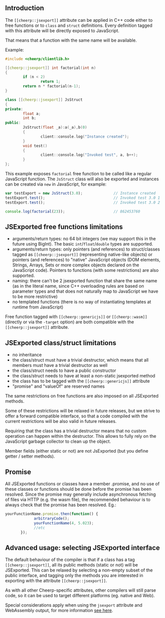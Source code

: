 ## Introduction

The ```[[cheerp::jsexport]]``` attribute can be applied in C++ code either to free functions or to ```class``` and ```struct``` definitions.
Every definition tagged with this attribute will be directly exposed to JavaScript.

That means that a function with the same name will be available.

Example:

```c++
#include <cheerp/clientlib.h>

[[cheerp::jsexport]] int factorial(int n)
{
        if (n < 2)
                return 1;
        return n * factorial(n-1);
}

class [[cheerp::jsexport]] JsStruct
{
private:
        float a;
        int b;
public:
        JsStruct(float _a):a(_a),b(0)
        {
                client::console.log("Instance created");
        }
        void test()
        {
                client::console.log("Invoked test", a, b++);
        }
};
```

This example exposes ```factorial``` free function to be called like a regular JavaScript function.
The ```JsStruct``` class will also be exported and instances can be created via ```new```  in JavaScript, for example:

```js
var testExport = new JsStruct(3.0);              // Instance created
testExport.test();                               // Invoked test 3.0 1
testExport.test();                               // Invoked test 3.0 2

console.log(factorial(23));                      // 862453760
```

## JSExported free functions limitations
 * arguments/return types: no 64 bit integers (we may support this in the future using BigInt). The basic ```int```/```float```/```double``` types are supported.
 * arguments/return types: only pointers (and references) to struct/classes tagged as ```[[cheerp::jsexport]]``` (representing native-like objects) or pointers (and references) to "native" JavaScript objects (DOM elements, Strings, Arrays, Sets or more complex objects declared on the JavaScript code). Pointers to functions (with some restrictions) are also supported.
 * naming: there can't be 2 jsexported function that share the same name (as in the literal name, since C++ overloading rules are based on parameter types and that does not naturally map to JavaScript we have to be more restrictive)
 * no templated functions (there is no way of instantiating templates at runtime from JavaScript)

Free function tagged with ```[[cheerp::genericjs]]``` or ```[[cheerp::wasm]]``` (directly or via the ```-target``` option) are both compatible with the ```[[cheerp::jsexport]]``` attribute.

## JSExported class/struct limitations
 * no inheritance
 * the class/struct must have a trivial destructor, which means that all members must have a trivial destructor as well
 * the class/struct needs to have a public constructor
 * the class/struct needs to have at least a non-static jsexported method
 * the class has to be tagged with the ```[[cheerp::genericjs]]``` attribute
 * "promise" and "valueOf" are reserved names

The same restrictions on free functions are also imposed on all JSExported methods.

Some of these restrictions will be relaxed in future releases, but we strive to offer a forward compatible interface, so that a code compiled with the current restrictions will be also valid in future releases.

Requiring that the class has a trivial destructor means that no custom operation can happen within the destructor. This allows to fully rely on the JavaScript garbage collector to clean up the object.

Member fields (either static or not) are not JsExported (but you define getter / setter methods).

## Promise
All JSExported functions or classes have a member .promise, and no use of these classes or functions should be done before the promise has been resolved. Since the promise may generally include asynchronous fetching of files via HTTP (e.g. the wasm file), the recommended behaviour is to always check that the promise has been resolved. Eg.:
```js
yourFunctionName.promise.then(function() {
             arbitraryCode();
             yourFunctionName(4, 5.023);
             //etc
       });
```

## Advanced usage: selecting JSExported interface
The default behaviour of the compiler is that if a class has a tag ```[[cheerp::jsexport]]```, all its public methods (static or not) will be JSExported. This can be relaxed by selecting a non-empty subset of the public interface, and tagging only the methods you are interested in exporting with the attribute ```[[cheerp::jsexport]]```.

As with all other Cheerp-specific attributes, other compilers will still parse code, so it can be used to target different platforms (eg. native and Web).

Special considerations apply when using the ```jsexport``` attribute and WebAssembly output, for more information [see here](https://github.com/leaningtech/cheerp-meta/wiki/WebAssembly-output-(wasm-or-wast-mode)#using-cheerpjsexport-in-combination-with-webassembly).

